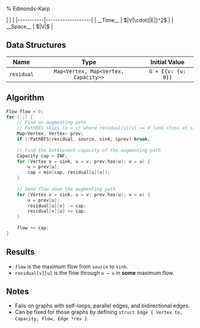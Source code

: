 % Edmonds-Karp

<div class="no-stretch">
|           |                   |
|-----------|-------------------|
| __Time__  | $|V|\cdot{|E|}^2$ |
| __Space__ | $|V|$             |
</div>

## Data Structures
| Name       | Type                                 | Initial Value      |
|:----------:|:------------------------------------:|:------------------:|
| `residual` | `Map<Vertex, Map<Vertex, Capacity>>` | `G + E{v: {u: 0}}` |

## Algorithm
```c++
Flow flow = 0;
for (;;) {
    // Find an augmenting path
    // PathBFS skips (u → v) where residual[u][v] == 0 (and stops at sink)
    Map<Vertex, Vertex> prev;
    if (!PathBFS(residual, source, sink, &prev) break;
    
    // Find the bottleneck capacity of the augmenting path
    Capacity cap = INF;
    for (Vertex v = sink, u = v; prev.has(u); v = u) {
        u = prev[u];
        cap = min(cap, residual[u][v]);
    }
    
    // Send flow down the augmenting path
    for (Vertex v = sink, u = v; prev.has(u); v = u) {
        u = prev[u];
        residual[u][v] -= cap;
        residual[v][u] += cap;
    }
    
    flow += cap;
}
```

## Results
- `flow` is the maximum flow from `source` to `sink`.
- `residual[v][u]` is the flow through `u → v` in **some** maximum flow.

## Notes
- Fails on graphs with self-loops, parallel edges, and bidirectional edges.
- Can be fixed for those graphs by defining `struct Edge { Vertex to, Capacity, Flow, Edge *rev }`.
